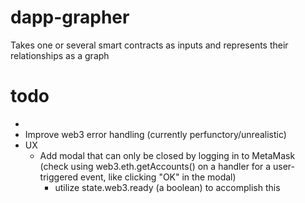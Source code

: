 # dapp-grapher
Takes one or several smart contracts as inputs and represents their relationships as a graph

# todo
- 
- Improve web3 error handling (currently perfunctory/unrealistic)
- UX
    - Add modal that can only be closed by logging in to MetaMask (check using web3.eth.getAccounts() on a handler for a user-triggered event, like clicking "OK" in the modal)
        - utilize state.web3.ready (a boolean) to accomplish this
